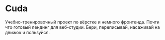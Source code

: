 # Cuda
Учебно-тренировочный проект по вёрстке и немного фронтенда. Почти что готовый лендинг для веб-студии. Бери, переписывай, насаживай на движок и пользуйся.
